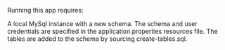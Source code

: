 Running this app requires:

A local MySql instance with a new schema.  The schema and user credentials are specified in the application.properties resources file. The tables are added to the schema by sourcing create-tables.sql.